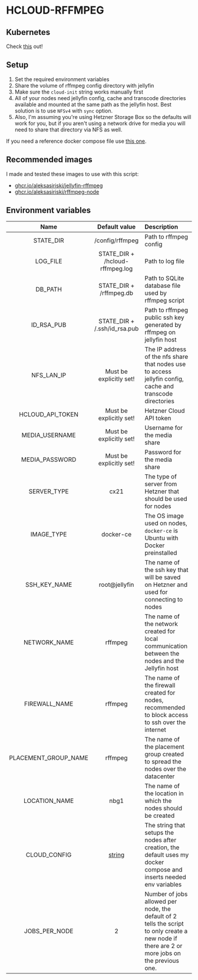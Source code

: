 # HCLOUD-RFFMPEG

## Kubernetes

Check [this](https://github.com/aleksasiriski/rffmpeg-worker) out!

## Setup

1) Set the required environment variables
2) Share the volume of rffmpeg config directory with jellyfin
3) Make sure the `cloud-init` string works manually first
4) All of your nodes need jellyfin config, cache and transcode directories available and mounted at the same path as the jellyfin host. Best solution is to use `NFSv4` with `sync` option.
5) Also, I'm assuming you're using Hetzner Storage Box so the defaults will work for you, but if you aren't using a network drive for media you will need to share that directory via NFS as well.

If you need a reference docker compose file use [this one](https://github.com/aleksasiriski/hcloud-rffmpeg/blob/latest/docker-compose.example.yml).

## Recommended images

I made and tested these images to use with this script:

* [ghcr.io/aleksasiriski/jellyfin-rffmpeg](https://github.com/aleksasiriski/jellyfin-rffmpeg)
* [ghcr.io/aleksasiriski/rffmpeg-node](https://github.com/aleksasiriski/rffmpeg-node)

## Environment variables

| Name			| Default value		| Description		|
| :----------: | :--------------: | :--------------- | 
| STATE_DIR | /config/rffmpeg | Path to rffmpeg config |
| LOG_FILE | STATE_DIR + /hcloud-rffmpeg.log | Path to log file |
| DB_PATH | STATE_DIR + /rffmpeg.db | Path to SQLite database file used by rffmpeg script |
| ID_RSA_PUB | STATE_DIR + /.ssh/id_rsa.pub | Path to rffmpeg public ssh key generated by rffmpeg on jellyfin host |
| NFS_LAN_IP | Must be explicitly set! | The IP address of the nfs share that nodes use to access jellyfin config, cache and transcode directories |
| HCLOUD_API_TOKEN | Must be explicitly set! | Hetzner Cloud API token |
| MEDIA_USERNAME | Must be explicitly set! | Username for the media share |
| MEDIA_PASSWORD | Must be explicitly set! | Password for the media share |
| SERVER_TYPE | cx21 | The type of server from Hetzner that should be used for nodes |
| IMAGE_TYPE | docker-ce | The OS image used on nodes, `docker-ce` is Ubuntu with Docker preinstalled |
| SSH_KEY_NAME | root@jellyfin | The name of the ssh key that will be saved on Hetzner and used for connecting to nodes |
| NETWORK_NAME | rffmpeg | The name of the network created for local communication between the nodes and the Jellyfin host
| FIREWALL_NAME | rffmpeg | The name of the firewall created for nodes, recommended to block access to ssh over the internet
| PLACEMENT_GROUP_NAME | rffmpeg | The name of the placement group created to spread the nodes over the datacenter |
| LOCATION_NAME | nbg1 | The name of the location in which the nodes should be created |
| CLOUD_CONFIG | [string](https://github.com/aleksasiriski/hcloud-rffmpeg/blob/latest/hcloud-rffmpeg.py#L138) | The string that setups the nodes after creation, the default uses my docker compose and inserts needed env variables |
| JOBS_PER_NODE | 2 | Number of jobs allowed per node, the default of 2 tells the script to only create a new node if there are 2 or more jobs on the previous one. |
